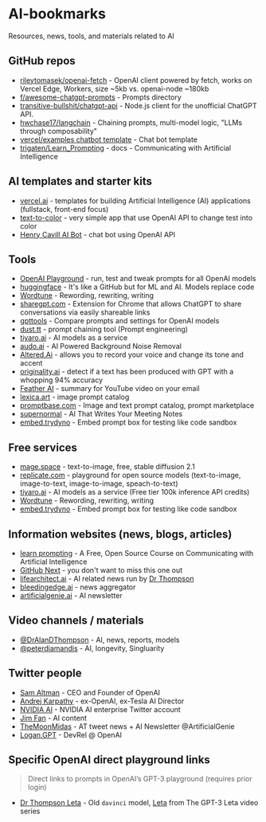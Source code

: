 # AI-bookmarks
Resources, news, tools, and materials related to AI

## GitHub repos
- [rileytomasek/openai-fetch](https://github.com/rileytomasek/openai-fetch) - OpenAI client powered by fetch, works on Vercel Edge, Workers, size ~5kb vs. openai-node ~180kb
- [f/awesome-chatgpt-prompts](https://github.com/f/awesome-chatgpt-prompts) - Prompts directory
- [transitive-bullshit/chatgpt-api](https://github.com/transitive-bullshit/chatgpt-api) - Node.js client for the unofficial ChatGPT API.
- [hwchase17/langchain](https://github.com/hwchase17/langchain) - Chaining prompts, multi-model logic, "LLMs through composability"
- [vercel/examples chatbot template](https://github.com/vercel/examples/tree/main/solutions/ai-chatgpt) - Chat bot template
- [trigaten/Learn_Prompting](https://github.com/trigaten/Learn_Prompting) - docs - Communicating with Artificial Intelligence

## AI templates and starter kits
- [vercel.ai](https://www.vercel.ai) - templates for building Artificial Intelligence (AI) applications (fullstack, front-end focus)
- [text-to-color](https://text-to-color.vercel.app/) - very simple app that use OpenAI API to change test into color
- [Henry Cavill AI Bot](henry-cavill-bot.vercel.app) - chat bot using OpenAI API

## Tools
- [OpenAI Playground](https://beta.openai.com/playground) - run, test and tweak prompts for all OpenAI models
- [huggingface](https://huggingface.co/) - It's like a GitHub but for ML and AI. Models replace code
- [Wordtune](https://www.wordtune.com/) - Rewording, rewriting, writing 
- [sharegpt.com](https://sharegpt.com/) - Extension for Chrome that allows ChatGPT to share conversations via easily shareable links
- [gpttools](https://gpttools.com/comparisontool) - Compare prompts and settings for OpenAI models
- [dust.tt](https://dust.tt/) - prompt chaining tool (Prompt engineering)
- [tiyaro.ai](https://console.tiyaro.ai/explore) - AI models as a service
- [audo.ai](https://audo.ai/) - AI Powered Background Noise Removal
- [Altered.Ai](https://www.altered.ai/) - allows you to record your voice and change its tone and accent
- [originality.ai](https://originality.ai/) - detect if a text has been produced with GPT with a whopping 94% accuracy
- [Feather AI](https://www.featherai.co/) - summary for YouTube video on your email
- [lexica.art](https://lexica.art/) - image prompt catalog
- [promptbase.com](https://promptbase.com/) - Image and text prompt catalog, prompt marketplace
- [supernormal](https://supernormal.com/) - AI That Writes Your Meeting Notes
- [embed.trydyno](https://embed.trydyno.com/) - Embed prompt box for testing like code sandbox

## Free services
- [mage.space](https://www.mage.space/) - text-to-image, free, stable diffusion 2.1
- [replicate.com](https://replicate.com/explore) - playground for open source models (text-to-image, image-to-text, image-to-image, speach-to-text)
- [tiyaro.ai](https://console.tiyaro.ai/explore) - AI models as a service (Free tier 100k inference API credits)
- [Wordtune](https://www.wordtune.com/) - Rewording, rewriting, writing
- [embed.trydyno](https://embed.trydyno.com/) - Embed prompt box for testing like code sandbox

## Information websites (news, blogs, articles)
- [learn prompting](https://learnprompting.org/) - A Free, Open Source Course on Communicating with Artificial Intelligence
- [GitHub Next](https://githubnext.com/) - you don't want to miss this one out
- [lifearchitect.ai](https://lifearchitect.ai/) - AI related news run by [Dr Thompson](https://lifearchitect.ai/about-alan/)
- [bleedingedge.ai](https://bleedingedge.ai/) - news aggregator 
- [artificialgenie.ai](https://artificialgenie.ai/) - AI newsletter

## Video channels / materials 
- [@DrAlanDThompson](https://www.youtube.com/@DrAlanDThompson) - AI, news, reports, models
- [@peterdiamandis](https://www.youtube.com/@peterdiamandis) - AI, longevity, Singluarity

## Twitter people
- [Sam Altman](https://twitter.com/sama) - CEO and Founder of OpenAI
- [Andrej Karpathy](https://twitter.com/karpathy) - ex-OpenAI, ex-Tesla AI Director
- [NVIDIA AI](https://twitter.com/NVIDIAAI) - NVIDIA AI enterprise Twitter account
- [Jim Fan](https://twitter.com/DrJimFan) - AI content
- [TheMoonMidas](https://twitter.com/TheMoonMidas) - AT tweet news + AI Newsletter @ArtificialGenie
- [Logan.GPT](https://twitter.com/OfficialLoganK) - DevRel @ OpenAI

## Specific OpenAI direct playground links

> Direct links to prompts in OpenAI’s GPT-3 playground (requires prior login)

- [Dr Thompson Leta](https://beta.openai.com/playground/p/zUf68zBlohJfvPL5c80p7fsq?model=davinci) - Old `davinci` model, [Leta](https://lifearchitect.ai/leta/) from The GPT-3 Leta video series
